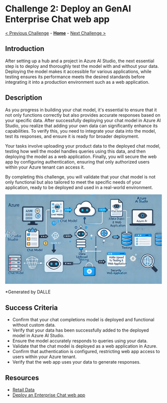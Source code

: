 # Challenge 2: Deploy an GenAI Enterprise Chat web app

 [< Previous Challenge](./Challenge1-Foundamentas.md) - **[Home](../README.md)** - [Next Challenge >](./Challenge3-Foundamentals.md)


## Introduction
After setting up a hub and a project in Azure AI Studio, the next essential step is to deploy and thoroughly test the model with and without your data. Deploying the model makes it accessible for various applications, while testing ensures its performance meets the desired standards before integrating it into a production environment such as a web application.


## Description
As you progress in building your chat model, it's essential to ensure that it not only functions correctly but also provides accurate responses based on your specific data. After successfully deploying your chat model in Azure AI Studio, you realize that adding your own data can significantly enhance its capabilities. To verify this, you need to integrate your data into the model, test its responses, and ensure it is ready for broader deployment.

Your tasks involve uploading your product data to the deployed chat model, testing how well the model handles queries using this data, and then deploying the model as a web application. Finally, you will secure the web app by configuring authentication, ensuring that only authorized users within your Azure tenant can access it.

By completing this challenge, you will validate that your chat model is not only functional but also tailored to meet the specific needs of your application, ready to be deployed and used in a real-world environment.


<div style="text-align: center;">
    <img src="../../images/challenge2.webp" alt="Challenge 2" width="800"/>
</div>

*Generated by DALLE

## Success Criteria

- Confirm that your chat completions model is deployed and functional without custom data.
- Verify that your data has been successfully added to the deployed model in Azure AI Studio.
- Ensure the model accurately responds to queries using your data.
- Validate that the chat model is deployed as a web application in Azure.
- Confirm that authentication is configured, restricting web app access to users within your Azure tenant.
- Verify that the web app uses your data to generate responses.


## Resources
- [Retail Data](https://github.com/Azure-Samples/rag-data-openai-python-promptflow/tree/main/tutorial/data)
- [Deploy an Enterprise Chat web app](https://learn.microsoft.com/en-us/azure/ai-studio/tutorials/deploy-chat-web-app)



